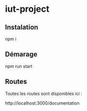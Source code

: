 # iut-project
## Instalation

  npm i
  
## Démarage

  npm run start

## Routes
Toutes les routes sont disponibles ici :

  http://localhost:3000/documentation
 
